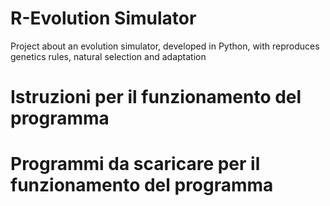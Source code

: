 # R-Evolution Simulator
Project about an evolution simulator, developed in Python, with reproduces genetics rules, natural selection and adaptation

# Istruzioni per il funzionamento del programma


# Programmi da scaricare per il funzionamento del programma
